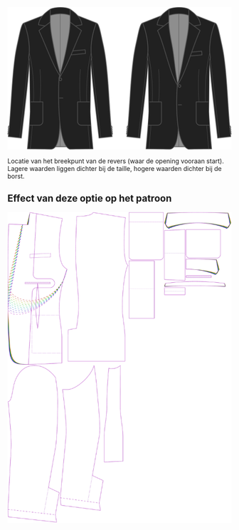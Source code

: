 
![Start revers](lapelstart.svg)

Locatie van het breekpunt van de revers (waar de opening vooraan start). Lagere waarden liggen dichter bij de taille, hogere waarden dichter bij de borst.



## Effect van deze optie op het patroon
![Deze afbeelding toont het effect van deze optie door meerdere varianten die een andere waarde hebben voor deze optie te vervangen](jaeger_lapelstart_sample.svg "Effect van deze optie op het patroon")